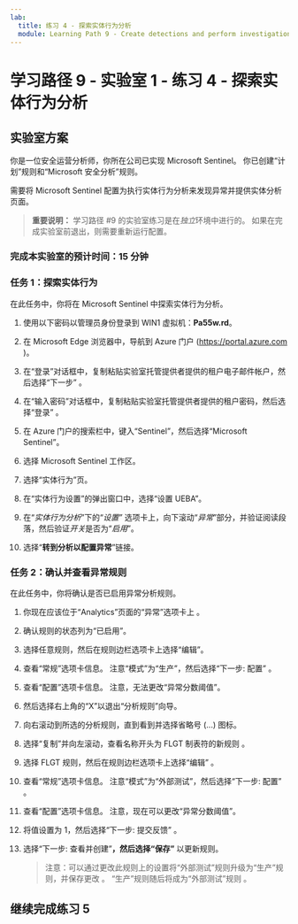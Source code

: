 ```yaml
---
lab:
  title: 练习 4 - 探索实体行为分析
  module: Learning Path 9 - Create detections and perform investigations using Microsoft Sentinel
---
```


# 学习路径 9 - 实验室 1 - 练习 4 - 探索实体行为分析

## 实验室方案

你是一位安全运营分析师，你所在公司已实现 Microsoft Sentinel。 你已创建“计划”规则和“Microsoft 安全分析”规则。

需要将 Microsoft Sentinel 配置为执行实体行为分析来发现异常并提供实体分析页面。

>**重要说明：** 学习路径 #9 的实验室练习是在*独立*环境中进行的。 如果在完成实验室前退出，则需要重新运行配置。

### 完成本实验室的预计时间：15 分钟

### 任务 1：探索实体行为

在此任务中，你将在 Microsoft Sentinel 中探索实体行为分析。

1. 使用以下密码以管理员身份登录到 WIN1 虚拟机：**Pa55w.rd**。  

1. 在 Microsoft Edge 浏览器中，导航到 Azure 门户 (<https://portal.azure.com> )。

1. 在“登录”对话框中，复制粘贴实验室托管提供者提供的租户电子邮件帐户，然后选择“下一步”  。

1. 在“输入密码”对话框中，复制粘贴实验室托管提供者提供的租户密码，然后选择“登录”  。

1. 在 Azure 门户的搜索栏中，键入“Sentinel”，然后选择“Microsoft Sentinel”。

1. 选择 Microsoft Sentinel 工作区。

1. 选择“实体行为”页。

1. 在“实体行为设置”的弹出窗口中，选择“设置 UEBA”。

1. 在“*实体行为分析*”下的“*设置”* 选项卡上，向下滚动“*异常*”部分，并验证阅读段落，然后验证*开关*是否为“*启用*”。

1. 选择“**转到分析以配置异常**”链接。

### 任务 2：确认并查看异常规则

在此任务中，你将确认是否已启用异常分析规则。

1. 你现在应该位于“Analytics”页面的“异常”选项卡上 。

1. 确认规则的状态列为“已启用”。

1. 选择任意规则，然后在规则边栏选项卡上选择“编辑”。

1. 查看“常规”选项卡信息。 注意“模式”为“生产”，然后选择“下一步: 配置” 。

1. 查看“配置”选项卡信息。 注意，无法更改“异常分数阈值”。

1. 然后选择右上角的“X”以退出“分析规则”向导。

1. 向右滚动到所选的分析规则，直到看到并选择省略号 (...) 图标。

1. 选择“复制”并向左滚动，查看名称开头为 FLGT 制表符的新规则 。

1. 选择 FLGT 规则，然后在规则边栏选项卡上选择“编辑” 。

1. 查看“常规”选项卡信息。 注意“模式”为“外部测试”，然后选择“下一步: 配置” 。

1. 查看“配置”选项卡信息。 注意，现在可以更改“异常分数阈值”。

1. 将值设置为 1，然后选择“下一步: 提交反馈” 。

1. 选择“下一步: 查看并创建”****，然后选择“保存”**** 以更新规则。

    >注意：可以通过更改此规则上的设置将“外部测试”规则升级为“生产”规则，并保存更改  。 “生产”规则随后将成为“外部测试”规则 。

## 继续完成练习 5
